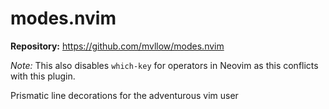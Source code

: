 # modes.nvim

**Repository:** https://github.com/mvllow/modes.nvim

_Note:_ This also disables `which-key` for operators in Neovim as this conflicts with this plugin.

Prismatic line decorations for the adventurous vim user
